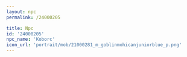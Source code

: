 ```yaml
---
layout: npc
permalink: /24000205

title: Npc
id: '24000205'
npc_name: 'Koborc'
icon_url: 'portrait/mob/21000281_m_goblinmohicanjuniorblue_p.png'
---
```

